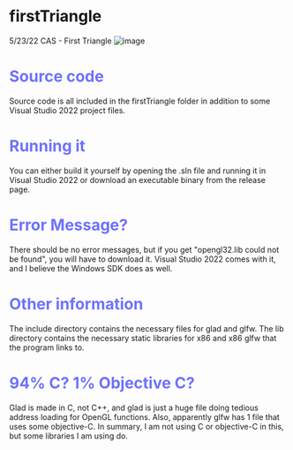 # firstTriangle
5/23/22 CAS - First Triangle
![image](https://user-images.githubusercontent.com/103293120/169907794-1ff5f706-57a4-4fa0-899f-8943687a7704.png)


<h1 style="color: rgb(110, 114, 254)"> Source code </h1>
<p> Source code is all included in the firstTriangle folder in addition to some Visual Studio 2022 project files. </p>

<h1 style="color: rgb(110, 114, 254)"> Running it </h1>
<p> You can either build it yourself by opening the .sln file and running it in Visual Studio 2022 or download an executable binary from the release page. </p>

<h1 style="color: rgb(110, 114, 254)"> Error Message? </h1>
<p> There should be no error messages, but if you get "opengl32.lib could not be found", you will have to download it. Visual Studio 2022 comes with it, and I believe the Windows SDK does as well. </p>
  
<h1 style="color: rgb(110, 114, 254)"> Other information </h1>
<p> The include directory contains the necessary files for glad and glfw. The lib directory contains the necessary static libraries for x86 and x86 glfw that the program links to. </p>

<h1 style="color: rgb(110, 114, 254)"> 94% C? 1% Objective C? </h1>
<p> Glad is made in C, not C++, and glad is just a huge file doing tedious address loading for OpenGL functions. Also, apparently glfw has 1 file that uses some objective-C. In summary, I am not using C or objective-C in this, but some libraries I am using do. </p>
